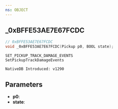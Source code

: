 ```yaml
---
ns: OBJECT
---
```

## _0xBFFE53AE7E67FCDC

```c
// 0xBFFE53AE7E67FCDC
void _0xBFFE53AE7E67FCDC(Pickup p0, BOOL state);
```

```
SET_PICKUP_TRACK_DAMAGE_EVENTS
SetPickupTrackDamageEvents

NativeDB Introduced: v1290
```

## Parameters
* **p0**:
* **state**:
